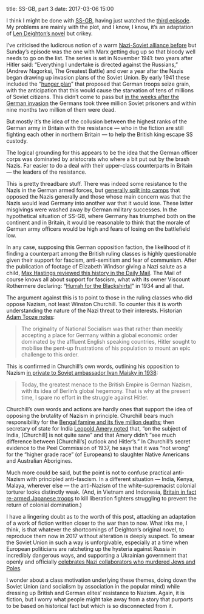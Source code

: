 title: SS-GB, part 3
date: 2017-03-06 15:00

I think I might be done with [SS-GB][], having just watched the [third episode][e3]. My problems are mainly with the plot, and I know, I know, it’s an adaptation of [Len Deighton’s novel][novel] but crikey.

[SS-GB]: http://www.bbc.co.uk/programmes/b08ghxqb
[e3]: http://www.bbc.co.uk/programmes/b08hwhcb
[novel]: https://en.wikipedia.org/wiki/SS-GB

I’ve criticised the ludicrous notion of a warm [Nazi-Soviet alliance before][blog] but Sunday’s episode was the one with Marx getting dug up so that bloody well needs to go on the list. The series is set in November 1941: two years after Hitler said: “Everything I undertake is directed against the Russians,” (Andrew Nagorksi, The Greatest Battle) and over a year after the Nazis began drawing up invasion plans of the Soviet Union. By early 1941 these included the “[hunger plan][tooze]” that proposed that German troops seize grain, with the anticipation that this would cause the starvation of tens of millions of Soviet citizens. This didn’t come to pass but [in the weeks after the German invasion][aw] the Germans took three million Soviet prisoners and within nine months two million of them were dead.

[blog]: https://www.robjwells.com/2017/02/ss-gb/
[tooze]: https://www.wsws.org/en/articles/2008/02/book-f08.html
[aw]: http://www.bbc.co.uk/programmes/p00xbdf5

But mostly it’s the idea of the collusion between the highest ranks of the German army in Britain with the resistance — who in the fiction are still fighting each other in northern Britain — to help the British king escape SS custody.

The logical grounding for this appears to be the idea that the German officer corps was dominated by aristocrats who where a bit put out by the brash Nazis. Far easier to do a deal with their upper-class counterparts in Britain — the leaders of the resistance.

This is pretty threadbare stuff. There was indeed some resistance to the Nazis in the German armed forces, but [generally split into camps][de-res] that opposed the Nazis generally and those whose main concern was that the Nazis would lead Germany into another war that it would lose. These latter misgivings were washed away by German military successes. In the hypothetical situation of SS-GB, where Germany has triumphed both on the continent and in Britain, it would be reasonable to think that the morale of German army officers would be high and fears of losing on the battlefield low.

[de-res]: https://en.wikipedia.org/wiki/German_resistance_to_Nazism#Resistance_in_the_Army_1938.E2.80.9342

In any case, supposing this German opposition faction, the likelihood of it finding a counterpart among the British ruling classes is highly questionable given their support for fascism, anti-semitism and fear of communism. After the publication of footage of Elizabeth Windsor giving a Nazi salute as a child, [Max Hastings reviewed this history in the Daily Mail][mail]. The Mail of course knows all about support for fascism, what with its owner Viscount Rothermere declaring: “[Hurrah for the Blackshirts!][blackshirts]” in 1934 and all that.

[mail]: http://www.dailymail.co.uk/news/article-3167622/MAX-HASTINGS-Queen-blameless-aristocrats-DID-support-Nazis-Second-World-War.html
[blackshirts]: https://commons.wikimedia.org/wiki/File:%22Hurrah_for_the_Blackshirts!%22.jpg

The argument against this is to point to those in the ruling classes who did oppose Nazism, not least Winston Churchill. To counter this it is worth understanding the nature of the Nazi threat to their interests. Historian [Adam Tooze notes][tooze]:

> The originality of National Socialism was that rather than meekly accepting a place for Germany within a global economic order dominated by the affluent English speaking countries, Hitler sought to mobilise the pent-up frustrations of his population to mount an epic challenge to this order.

This is confirmed in Churchill’s own words, outlining his opposition to Nazism [in private to Soviet ambassador Ivan Maisky in 1938][maisky]:

> Today, the greatest menace to the British Empire is German Nazism, with its idea of Berlin’s global hegemony. That is why at the present time, I spare no effort in the struggle against Hitler.

[maisky]: https://books.google.co.uk/books?id=GxyDCgAAQBAJ&pg=PA110&lpg=PA110&dq=%22maisky%22+%22greatest+menace%22+%22Churchill%22&source=bl&ots=TRUzquggFP&sig=T0CMttM-oV40jv6Z1gsIYVo-s9U&hl=en&sa=X&redir_esc=y#v=onepage&q=%22The%20greatest%20menace%20to%20the%20British%20Empire%22&f=false

Churchill’s own words and actions are hardly ones that support the idea of opposing the brutality of Nazism in principle. Churchill bears much responsibility for the [Bengal famine and its five million deaths][bengal]; then secretary of state for India [Leopold Amery noted][amery] that, “on the subject of India, [Churchill] is not quite sane” and that Amery didn’t “see much difference between [Churchill’s] outlook and Hitler’s.” In Churchill’s secret evidence to the Peel Commission of 1937, he says that it was “not wrong” for the “higher grade race” (of Europeans) to slaughter Native Americans and Australian Aborigines.

[bengal]: http://isj.org.uk/forgotten-famine/
[amery]: http://www.counterpunch.org/2016/01/25/winston-churchill-britains-greatest-briton-left-a-legacy-of-global-conflict-and-crimes-against-humanity/

Much more could be said, but the point is not to confuse practical anti-Nazism with principled anti-fascism. In a different situation — India, Kenya, Malaya, wherever else — the anti-Nazism of the white-supremacist colonial torturer looks distinctly weak. (And, in Vietnam and Indonesia, [Britain in fact re-armed Japanese troops][jn] to kill liberation fighters struggling to prevent the return of colonial domination.)

[jn]: http://pubs.socialistreviewindex.org.uk/sr189/newsinger.htm

I have a lingering doubt as to the worth of this post, attacking an adaptation of a work of fiction written closer to the war than to now. What irks me, I think, is that whatever the shortcomings of Deighton’s original novel, to reproduce them now in 2017 without alteration is deeply suspect. To smear the Soviet Union in such a way is unforgivable, especially at a time when European politicians are ratcheting up the hysteria against Russia in incredibly dangerous ways, and supporting a Ukrainian government that openly and officially [celebrates Nazi collaborators who murdered Jews and Poles][forward].

[forward]: http://forward.com/opinion/345738/you-want-to-name-streets-after-the-murderers-of-ukraines-jews/

I wonder about a class motivation underlying these themes, doing down the Soviet Union (and socialism by association in the popular mind) while dressing up British and German elites’ resistance to Nazism. Again, it is fiction, but I worry what people might take away from a story that purports to be based on historical fact but which is so disconnected from it.

